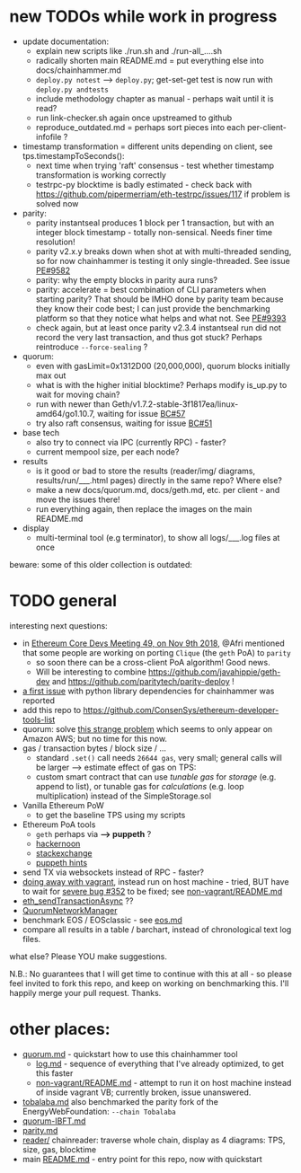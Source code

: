 
# new TODOs while work in progress

* update documentation: 
  * explain new scripts like ./run.sh and ./run-all_....sh
  * radically shorten main README.md = put everything else into docs/chainhammer.md
  * `deploy.py notest` --> `deploy.py`; get-set-get test is now run with `deploy.py andtests`
  * include methodology chapter as manual - perhaps wait until it is read?
  * run link-checker.sh again once upstreamed to github
  * reproduce_outdated.md = perhaps sort pieces into each per-client-infofile ?
* timestamp transformation = different units depending on client, see tps.timestampToSeconds():
  * next time when trying 'raft' consensus - test whether timestamp transformation is working correctly
  * testrpc-py blocktime is badly estimated - check back with https://github.com/pipermerriam/eth-testrpc/issues/117 if problem is solved now
* parity:
  * parity instantseal produces 1 block per 1 transaction, but with an integer block timestamp - totally non-sensical. Needs finer time resolution!
  * parity v2.x.y breaks down when shot at with multi-threaded sending, so for now chainhammer is testing it only single-threaded. See issue [PE#9582](https://github.com/paritytech/parity-ethereum/issues/9582)
  * parity: why the empty blocks in parity aura runs?
  * parity: accelerate = best combination of CLI parameters when starting parity? That should be IMHO done by parity team because they know their code best; I can just provide the benchmarking platform so that they notice what helps and what not. See [PE#9393](https://github.com/paritytech/parity-ethereum/issues/9393)
  * check again, but at least once parity v2.3.4 instantseal run did not record the very last transaction, and thus got stuck? Perhaps reintroduce `--force-sealing` ?    
* quorum:
  * even with gasLimit=0x1312D00 (20,000,000), quorum blocks initially max out
  * what is with the higher initial blocktime? Perhaps modify is_up.py to wait for moving chain?
  * run with newer than Geth/v1.7.2-stable-3f1817ea/linux-amd64/go1.10.7, waiting for issue [BC#57](https://github.com/blk-io/crux/issues/57)
  * try also raft consensus, waiting for issue [BC#51](https://github.com/blk-io/crux/issues/51) 
* base tech
  * also try to connect via IPC (currently RPC) - faster?
  * current mempool size, per each node?
* results
  * is it good or bad to store the results (reader/img/ diagrams, results/run/___.html pages) directly in the same repo? Where else?
  * make a new docs/quorum.md, docs/geth.md, etc. per client - and move the issues there!  
  * run everything again, then replace the images on the main README.md
* display
  * multi-terminal tool (e.g terminator), to show all logs/___.log files at once



beware: some of this older collection is outdated:

# TODO general

interesting next questions:

* in [Ethereum Core Devs Meeting 49, on Nov 9th 2018](https://github.com/ethereum/pm/issues/60), @Afri mentioned that some people are working on porting `Clique` (the `geth` PoA) to `parity`
  * so soon there can be a cross-client PoA algorithm! Good news. 
  * Will be interesting to combine https://github.com/javahippie/geth-dev and https://github.com/paritytech/parity-deploy !
* [a first issue](https://github.com/drandreaskrueger/chainhammer/issues/1) with python library dependencies for chainhammer was reported 
* add this repo to https://github.com/ConsenSys/ethereum-developer-tools-list
* quorum: solve [this strange problem](https://github.com/drandreaskrueger/chainhammer/blob/d3b408d325e1089c54071aeceb4af06b75133dd2/reproduce_TODO-crux.md#problems) which seems to only appear on Amazon AWS; but no time for this now.
* gas / transaction bytes / block size / ...
  * standard `.set()` call needs `26644 gas`, very small; general calls will be larger --> estimate effect of gas on TPS:
  * custom smart contract that can use *tunable gas* for *storage* (e.g. append to list), or tunable gas for *calculations* (e.g. loop multiplication) instead of the SimpleStorage.sol 
* Vanilla Ethereum PoW
  * to get the baseline TPS using my scripts
* Ethereum PoA tools
  * `geth` perhaps via **--> puppeth** ?
  * [hackernoon](https://hackernoon.com/setup-your-own-private-proof-of-authority-ethereum-network-with-geth-9a0a3750cda8)
  * [stackexchange](https://ethereum.stackexchange.com/questions/15644/setting-up-a-private-poa-clique-network-with-puppeth/15649#15649)
  * [puppeth hints](https://github.com/ethereum/go-ethereum/issues/15581)
* send TX via websockets instead of RPC - faster?
* [doing away with vagrant](log.md#doing-away-with-vagrant), instead run on host machine - tried, BUT have to wait for [severe bug #352](https://github.com/jpmorganchase/quorum/issues/352#issuecomment-384731645) to be fixed; see [non-vagrant/README.md](https://github.com/drandreaskrueger/quorum-examples/blob/e8a368fa5248400472dc1bb66f3de4f38c26d9a9/non-vagrant/README.md)
* [eth_sendTransactionAsync](https://github.com/jpmorganchase/quorum/issues/346#issuecomment-382216968) ??
* [QuorumNetworkManager](https://github.com/ConsenSys/QuorumNetworkManager)
* benchmark EOS / EOSclassic - see [eos.md](../results/eos.md)
* compare all results in a table / barchart, instead of chronological text log files.

what else? Please YOU make suggestions.

N.B.: No guarantees that I will get time to continue with this at all - so please feel invited to fork this repo, and keep on working on benchmarking this. I'll happily merge your pull request. Thanks.

# other places:
* [quorum.md](../results/quorum.md) - quickstart how to use this chainhammer tool
  * [log.md](../results/log.md) - sequence of everything that I've already optimized, to get this faster 
  * [non-vagrant/README.md](https://github.com/drandreaskrueger/quorum-examples/blob/master/non-vagrant/README.md) - attempt to run it on host machine instead of inside vagrant VB; currently broken, issue unanswered.
* [tobalaba.md](../results/tobalaba.md) also benchmarked the parity fork of the EnergyWebFoundation: `--chain Tobalaba`
* [quorum-IBFT.md](../results/quorum-IBFT.md)
* [parity.md](../results/parity.md)
* [reader/](../reader/) chainreader: traverse whole chain, display as 4 diagrams: TPS, size, gas, blocktime
* main [README.md](../README.md) - entry point for this repo, now with quickstart

